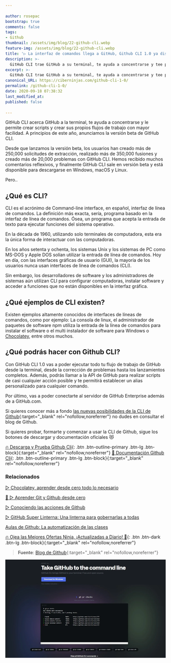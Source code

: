 ```yaml
---

author: rosepac
bootstrap: true
comments: false
tags:
- Github
thumbnail: /assets/img/blog/22-github-cli.webp
feature-img: /assets/img/blog/22-github-cli.webp
title: '▷ La interfaz de comandos llega a GitHub, Github CLI 1.0 ya disponible'
description: >-
  GitHub CLI trae GitHub a su terminal, te ayuda a concentrarse y tee permite crear scripts y crear tus propios flujos de trabajo con mayor facilidad.
excerpt: >-
  GitHub CLI trae GitHub a su terminal, te ayuda a concentrarse y tee permite crear scripts y crear tus propios flujos de trabajo con mayor facilidad.
canonical_URL: https://ciberninjas.com/github-cli-1-0/
permalink: /github-cli-1-0/
date: 2020-09-18 07:38:32
last_modified_at: 
published: false

---
```


GitHub CLI acerca GitHub a la terminal, te ayuda a concentrarse y le permite crear scripts y crear sus propios flujos de trabajo con mayor facilidad. A principios de este año, anunciamos la versión beta de GitHub CLI.

Desde que lanzamos la versión beta, los usuarios han creado más de 250,000 solicitudes de extracción, realizado más de 350,000 fusiones y creado más de 20,000 problemas con GitHub CLI. Hemos recibido muchos comentarios reflexivos, y finalmente GitHub CLI sale en versión beta y está disponible para descargarse en Windows, macOS y Linux.

Pero..

## **¿Qué es CLI?**

CLI es el acrónimo de Command-line interface, en español, interfaz de línea de comandos. La definición más exacta, sería, programa basado en la interfaz de línea de comandos. Ósea, un programa que acepta la entrada de texto para ejecutar funciones del sistema operativo.

En la década de 1960, utilizando solo terminales de computadora, esta era la única forma de interactuar con las computadoras.

En los años setenta y ochenta, los sistemas Unix y los sistemas de PC como MS-DOS y Apple DOS solían utilizar la entrada de línea de comandos. Hoy en día, con las interfaces gráficas de usuario (GUI), la mayoría de los usuarios nunca usan interfaces de línea de comandos (CLI).

Sin embargo, los desarrolladores de software y los administradores de sistemas aún utilizan CLI para configurar computadoras, instalar software y acceder a funciones que no están disponibles en la interfaz gráfica.

## **¿Qué ejemplos de CLI existen?**

Existen ejemplos altamente conocidos de interfaces de líneas de comandos, como por ejemplo: La consola de linux, el administrador de paquetes de software npm utiliza la entrada de la línea de comandos para instalar el software o el multi instalador de software para Windows o [Chocolatey](https://ciberninjas.com/chocolatey/), entre otros muchos.

## **¿Qué podrás hacer con Github CLI?**

Con GitHub CLI 1.0 vas a poder ejecutar todo tu flujo de trabajo de GitHub desde la terminal, desde la corrección de problemas hasta los lanzamientos completos. Además, podrás llamar a la API de GitHub para realizar scripts de casi cualquier acción posible y te permitirá establecer un alias personalizado para cualquier comando.

Por último, vas a poder conectarte al servidor de GitHub Enterprise además de a GitHub.com.

Si quieres conocer más a fondo [las nuevas posibilidades de la CLI de Github](https://github.blog/2020-09-17-github-cli-1-0-is-now-available/){:target="_blank" rel="nofollow,noreferrer"} no dudes en consultar el blog de Github.

Si quieres probar, formarte y comenzar a usar la CLI de Github, sigue los botones de descargar y documentación oficiales 😻

[🔥 Descarga y Prueba Github Cli](https://cli.github.com/ "Prueba y descargar Github Cli"){: .btn .btn-outline-primary .btn-lg .btn-block}{:target="_blank" rel="nofollow,noreferrer"}
[📘 Documentación Github Cli](https://cli.github.com/manual/ "Documentación oficial de Github ClI"){: .btn .btn-outline-primary .btn-lg .btn-block}{:target="_blank" rel="nofollow,noreferrer"}


### **Relacionados** <!-- omit in toc -->

[▷ Chocolatey, aprender desde cero todo lo necesario](https://ciberninjas.com/chocolatey/)

[🥇 ▷ Aprender Git y Github desde cero](https://ciberninjas.com/github-git-recursos/)

[▷ Conociendo las acciones de Github](https://ciberninjas.com/acciones-github/)

[▷ GitHub Super Linterna: Una linterna para gobernarlas a todas](https://ciberninjas.com/github-super-linter/)

[Aulas de Github: La automatización de las clases](https://ciberninjas.com/github-classroom/)

[🔥 Ojea las Mejores Ofertas Ninja, ¡Actualizadas a Diario! 🎁](https://www.amazon.es/shop/cibercursos){: .btn .btn-dark .btn-lg .btn-block}{:target="_blank" rel="nofollow,noreferrer"}

> **Fuente**: [Blog de Github](https://github.blog/2020-09-17-github-cli-1-0-is-now-available/ "blog de Github"){:target="_blank" rel="nofollow,noreferrer"}

![La interfaz de comandos llega a GitHub, Github CLI 1.0 ya disponible](/assets/img/blog/22-github-cli.webp "La interfaz de comandos llega a GitHub, Github CLI 1.0 ya disponible")